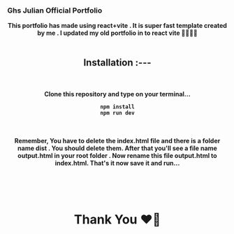 ###  Ghs Julian Official Portfolio


<center>
<strong>
This portfolio has made using react+vite . It is super fast template created by me . I updated my old portfolio in to react vite 👩‍💻😎😍
</strong>
<br><br>


## Installation :---

<br><br>
<strong>
Clone this repository and type on your terminal...
```
npm install
npm run dev
```
</strong>
<br><br>
<strong>
Remember, You have to delete the index.html file and there is a folder name dist . You should delete them.
After that you'll see a file name output.html in your root folder . Now rename this file output.html to index.html. That's it now save it and run...
</strong>

<br><br><br>

<h1>Thank You ❤️🙏</h1>
</center>